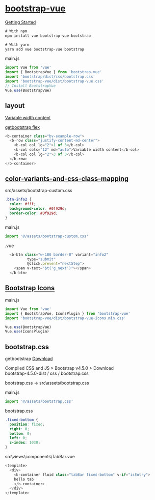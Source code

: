# [bootstrap-vue](https://bootstrap-vue.js.org/)

[Getting Started](https://bootstrap-vue.js.org/docs/)

```js
# With npm
npm install vue bootstrap-vue bootstrap

# With yarn
yarn add vue bootstrap-vue bootstrap
```

main.js

```js
import Vue from 'vue'
import { BootstrapVue } from 'bootstrap-vue'
import 'bootstrap/dist/css/bootstrap.css'
import 'bootstrap-vue/dist/bootstrap-vue.css'
// Install BootstrapVue
Vue.use(BootstrapVue)
```

## layout

[Variable width content](https://bootstrap-vue.org/docs/components/layout)

[getbootstrap flex](https://getbootstrap.com/docs/4.4/utilities/flex/)

```js
<b-container class="bv-example-row">
  <b-row class="justify-content-md-center">
    <b-col col lg="2">1 of 3</b-col>
    <b-col cols="12" md="auto">Variable width content</b-col>
    <b-col col lg="2">3 of 3</b-col>
  </b-row>
</b-container>
```

## [color-variants-and-css-class-mapping](https://bootstrap-vue.org/docs/reference/color-variants#color-variants-and-css-class-mapping)

src/assets/bootstrap-custom.css

```css
.btn-info2 {
  color: #fff;
  background-color: #0f929d;
  border-color: #0f929d;
}
```

main.js

```js
import '@/assets/bootstrap-custom.css'
```

.vue

```js
  <b-btn class="w-100 border-0" variant="info2"
          type="submit"
          @click.prevent="nextStep">
    <span v-text="$t('g_next')"></span>
  </b-btn>
```

## [Bootstrap Icons](https://bootstrap-vue.org/docs/icons)

main.js

```js
import Vue from 'vue'
import { BootstrapVue, IconsPlugin } from 'bootstrap-vue'
import 'bootstrap-vue/dist/bootstrap-vue-icons.min.css'

Vue.use(BootstrapVue)
Vue.use(IconsPlugin)
```

## bootstrap.css

getbootstrap [Download](https://getbootstrap.com/docs/4.5/getting-started/download/#yarn)

Compiled CSS and JS > Bootstrap v4.5.0  > Download  
bootstrap-4.5.0-dist / css / bootstrap.css  

bootstrap.css -> src\assets\bootstrap.css

main.js

```js
import '@/assets/bootstrap.css'
```

bootstrap.css

```css
.fixed-bottom {
  position: fixed;
  right: 0;
  bottom: 0;
  left: 0;
  z-index: 1030;
}
```

src\views\components\TabBar.vue

```js
<template>
  <div>
    <b-container fluid class="tabBar fixed-bottom" v-if="isEntry">
    hello tab
    </b-container>
  </div>
</template>
```
